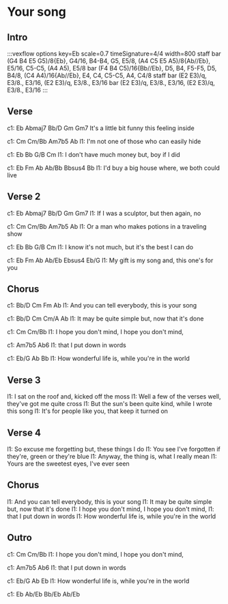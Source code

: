 ---
---

# Your song

## Intro


:::vexflow
options key=Eb scale=0.7 timeSignature=4/4 width=800
staff
  bar
    (G4 B4 E5 G5)/8{Eb}, G4/16, B4-B4, G5, E5/8,
    (A4 C5 E5 A5)/8{Ab//Eb}, E5/16, C5-C5, (A4 A5), E5/8
  bar
    (F4 B4 C5)/16{Bb//Eb}, D5, B4, F5-F5, D5, B4/8,
    (C4 A4)/16{Ab//Eb}, E4, C4, C5-C5, A4, C4/8
staff
  bar
    (E2 E3)/q, E3/8., E3/16,
    (E2 E3)/q, E3/8., E3/16
  bar
    (E2 E3)/q, E3/8., E3/16,
    (E2 E3)/q, E3/8., E3/16
:::

## Verse


c1: Eb                Abmaj7  Bb/D         Gm   Gm7
It's a little bit funny this feeling inside 

c1: Cm             Cm/Bb         Am7b5        Ab
l1: I'm not one of those who can easily hide 

c1: Eb                Bb         G/B          Cm
l1: I don't have much money but, boy if I did 

c1: Eb            Fm           Ab            Ab/Bb  Bbsus4  Bb
l1: I'd buy a big house where, we both could live 

## Verse 2
 
c1: Eb            Abmaj7  Bb/D         Gm   Gm7
l1: If I was a sculptor, but then again, no 

c1: Cm             Cm/Bb         Am7b5        Ab
l1: Or a man who makes potions in a traveling show 

c1: Eb                Bb         G/B          Cm
l1: I know it's not much, but it's the best I can do 

c1: Eb            Fm        Ab             Ab/Eb  Ebsus4  Eb/G
l1: My gift is my song and, this one's for you 

## Chorus
 
c1: Bb/D             Cm         Fm           Ab
l1: And you can tell everybody, this is your song 

c1: Bb/D             Cm         Cm/A          Ab
l1: It may be quite simple but, now that it's done 

c1: Cm                     Cm/Bb
l1: I hope you don't mind, I hope you don't mind,

c1: Am7b5              Ab6
l1: that I put down in words 

c1: Eb/G          Ab                           Bb
l1: How wonderful life is, while you're in the world 

## Verse 3
 
l1: I sat on the roof and, kicked off the moss 
l1: Well a few of the verses well, they've got me quite cross
l1: But the sun's been quite kind, while I wrote this song 
l1: It's for people like you, that keep it turned on 
 
 
## Verse 4
 
l1: So excuse me forgetting but, these things I do 
l1: You see I've forgotten if they're, green or they're blue 
l1: Anyway, the thing is, what I really mean 
l1: Yours are the sweetest eyes, I've ever seen
 
 
## Chorus
 
l1: And you can tell everybody, this is your song 
l1: It may be quite simple but, now that it's done 
l1: I hope you don't mind, I hope you don't mind,
l1: that I put down in words 
l1: How wonderful life is, while you're in the world 
 
 
## Outro
 
c1: Cm                     Cm/Bb
l1: I hope you don't mind, I hope you don't mind,

c1: Am7b5              Ab6
l1: that I put down in words 

c1: Eb/G          Ab                           Eb
l1: How wonderful life is, while you're in the world

c1: Eb Ab/Eb Bb/Eb Ab/Eb